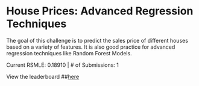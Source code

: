 # House Prices: Advanced Regression Techniques
The goal of this challenge is to predict the sales price of different houses based on a variety of features. It is also good practice for advanced regression techniques like Random Forest Models.

Current RSMLE: 0.18910 | # of Submissions: 1

View the leaderboard ##[here](https://www.kaggle.com/c/house-prices-advanced-regression-techniques/leaderboard)
